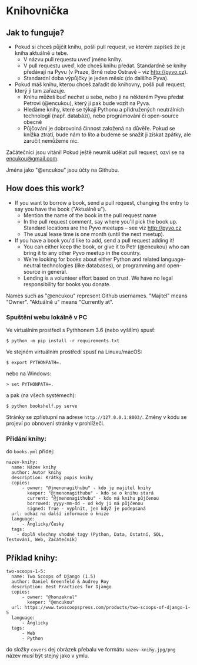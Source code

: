 
# Knihovnička

## Jak to funguje?

* Pokud si chceš půjčit knihu, pošli pull request, ve kterém zapíšeš že je kniha aktuálně u tebe.
  * V názvu pull requestu uveď jméno knihy.
  * V pull requestu uveď, kde chceš knihu předat. Standardně se knihy předávají na Pyvu (v Praze, Brně nebo Ostravě – viz http://pyvo.cz).
  * Standardní doba výpůjčky je jeden měsíc (do dalšího Pyva).
* Pokud máš knihu, kterou chceš zařadit do knihovny, pošli pull request, který ji tam zařazuje.
  * Knihu můžeš buď nechat u sebe, nebo ji na některém Pyvu předat Petrovi (@encukou), který ji pak bude vozit na Pyva.
  * Hledáme knihy, které se týkají Pythonu a přidružených neutrálních technologií (např. databází), nebo programování či open-source obecně
  * Půjčování je dobrovolná činnost založená na důvěře. Pokud se knížka ztratí, bude nám to líto a budeme se snažit ji získat zpátky, ale zaručit nemůžeme nic.

Začátečníci jsou vítáni! Pokud ještě neumíš udělat pull request, ozvi se na encukou@gmail.com.

Jména jako "@encukou" jsou účty na Githubu.

## How does this work?

* If you want to borrow a book, send a pull request, changing the entry to say you have the book ("Aktuálně u").
  * Mention the name of the book in the pull request name
  * In the pull request comment, say where you'll pick the book up. Standard locations are the Pyvo meetups – see viz http://pyvo.cz
  * The usual lease time is one month (until the next meetup).
* If you have a book you'd like to add, send a pull request adding it!
  * You can either keep the book, or give it to Petr (@encukou) who can bring it to any other Pyvo meetup in the country.
  * We're looking for books about either Python and related language-neutral technologies (like databases), or programming and open-source in general.
  * Lending is a volunteer effort based on trust. We have no legal responsibility for books you donate.

Names such as "@encukou" represent Github usernames.
"Majitel" means "Owner". "Aktuálně u" means "Currently at".


### Spuštění webu lokálně v PC

Ve virtuálním prostředí s Pythhonem 3.6 (nebo vyšším) spusť:

    $ python -m pip install -r requirements.txt

Ve stejném virtuálním prostředí spusť na Linuxu/macOS:

    $ export PYTHONPATH=.

nebo na Windows:

    > set PYTHONPATH=.

a pak (na všech systémech):

    $ python bookshelf.py serve

Stránky se zpřístupní na adrese `http://127.0.0.1:8003/`.
Změny v kódu se projeví po obnovení stránky v prohlížeči.

### Přídání knihy:
do `books.yml` přidej:
```
nazev-knihy:
  name: Název knihy
  author: Autor knihy
  description: Krátký popis knihy
  copies:
      - owner: "@jmenonagithubu" - kdo je majitel knihy
        keeper: "@jmenonagithubu" - kdo se o knihu stará
        current: "@jmenonagithubu" - kdo má knihu půjčenou    
        borrowed: yyyy-mm-dd - od kdy ji má půjčenou
        signed: True - vyplnit, jen když je podepsaná
  url: odkaz na další informace o knize
  language:      
      - Anglicky/Česky
  tags:
    - doplň všechny vhodné tagy (Python, Data, Ostatní, SQL, Testování, Web, Začátečník)
```

## Příklad knihy:
```
two-scoops-1-5:
  name: Two Scoops of Django (1.5)
  author: Daniel Greenfeld & Audrey Roy
  description: Best Practices for Django
  copies:
      - owner: "@honzakral"
        keeper: "@encukou"
  url: https://www.twoscoopspress.com/products/two-scoops-of-django-1-5
  language:
      - Anglicky
  tags:
      - Web
      - Python
```

do složky `covers` dej obrázek přebalu ve formátu `nazev-knihy.jpg/png` název musí být stejný jako v ymlu.
